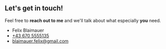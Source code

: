 ## Let's get in touch!

Feel free to **reach out to me** and we'll talk about what especially **you** need.

- Felix Blaimauer
- [+43 670 5555135](tel:+43670555135)
- [blaimauer.felix@gmail.com](mailto:blaimauer.felix@gmail.com)
